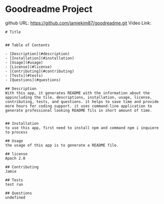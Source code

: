 # Goodreadme Project

github URL:  https://github.com/jamiekim87/goodreadme.git
Video Link: 

    # Title 

  
    ## Table of Contents

    - [Description](#description)
    - [Installation](#installation)
    - [Usage](#usage)
    - [License](#license)
    - [Contributing](#contributing)
    - [Tests](#tests)
    - [Questions](#questions)

    ## Description 
    With this app, it generates README with the information about the appincluding the tile, descriptions, installation, usage, license, contributing, tests, and questions. it helps to save time and provide more hours for coding support. it uses command-line application to generate professional looking README fils in short amount of time. 


    ## Installation 
    to use this app, first need to install npm and command npm i inquiere to process

    ## Usage 
    the usage of this app is to generate a README file. 

    ## license 
    Apach 2.0

    ## Contributing 
    Jamie

    ## Tests 
    test run
    
    ## Questions 
    undefined

  
  
